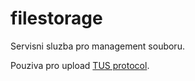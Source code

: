 # filestorage

Servisni sluzba pro management souboru.

Pouziva pro upload [TUS protocol](https://tus.io/).